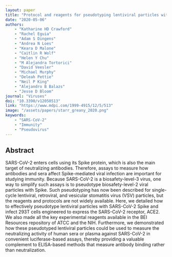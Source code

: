 ```yaml
---
layout: paper
title: "Protocol and reagents for pseudotyping lentiviral particles with SARS-CoV-2 spike protein for neutralization assays"
date: "2020-05-06"
authors: 
    - "Katharine HD Crawford"
    - "Rachel Eguia"
    - "Adam S Dingens"
    - "Andrea N Loes"
    - "Keara D Malone"
    - "Caitlin R Wolf"
    - "Helen Y Chu"
    - "M Alejandra Tortorici"
    - "David Veesler"
    - "Michael Murphy"
    - "Deleah Pettie"
    - "Neil P King"
    - "Alejandro B Balazs"
    - "Jesse D Bloom"
journal: "Viruses"
doi: "10.3390/v12050513"
link: "https://www.mdpi.com/1999-4915/12/5/513"
image: "/assets/papers/starr_greany_2020.png"
keywords:
    - "SARS-CoV-2"
    - "Immunity"
    - "Pseudovirus"
---
```


## Abstract

SARS-CoV-2 enters cells using its Spike protein, which is also the main target of neutralizing antibodies. Therefore, assays to measure how antibodies and sera affect Spike-mediated viral infection are important for studying immunity. Because SARS-CoV-2 is a biosafety-level-3 virus, one way to simplify such assays is to pseudotype biosafety-level-2 viral particles with Spike. Such pseudotyping has now been described for single-cycle lentiviral, retroviral, and vesicular stomatitis virus (VSV) particles, but the reagents and protocols are not widely available. Here, we detailed how to effectively pseudotype lentiviral particles with SARS-CoV-2 Spike and infect 293T cells engineered to express the SARS-CoV-2 receptor, ACE2. We also made all the key experimental reagents available in the BEI Resources repository of ATCC and the NIH. Furthermore, we demonstrated how these pseudotyped lentiviral particles could be used to measure the neutralizing activity of human sera or plasma against SARS-CoV-2 in convenient luciferase-based assays, thereby providing a valuable complement to ELISA-based methods that measure antibody binding rather than neutralization.
